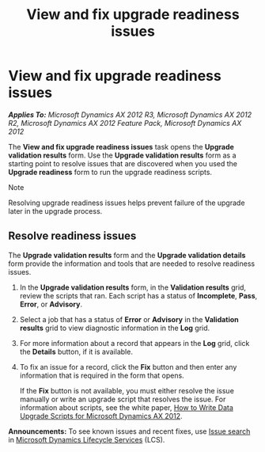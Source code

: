 ﻿---
title: View and fix upgrade readiness issues
TOCTitle: View and fix upgrade readiness issues
ms:assetid: 67d602e1-7f0b-41f7-831a-5c6686bdd1b1
ms:mtpsurl: https://technet.microsoft.com/en-us/library/Hh202065(v=AX.60)
ms:contentKeyID: 35949306
ms.date: 04/18/2014
mtps_version: v=AX.60
---

# View and fix upgrade readiness issues 


_**Applies To:** Microsoft Dynamics AX 2012 R3, Microsoft Dynamics AX 2012 R2, Microsoft Dynamics AX 2012 Feature Pack, Microsoft Dynamics AX 2012_

The **View and fix upgrade readiness issues** task opens the **Upgrade validation results** form. Use the **Upgrade validation results** form as a starting point to resolve issues that are discovered when you used the **Upgrade readiness** form to run the upgrade readiness scripts.


> [!NOTE]
> <P>Resolving upgrade readiness issues helps prevent failure of the upgrade later in the upgrade process.</P>



## Resolve readiness issues

The **Upgrade validation results** form and the **Upgrade validation details** form provide the information and tools that are needed to resolve readiness issues.

1.  In the **Upgrade validation results** form, in the **Validation results** grid, review the scripts that ran. Each script has a status of **Incomplete**, **Pass**, **Error**, or **Advisory**.

2.  Select a job that has a status of **Error** or **Advisory** in the **Validation results** grid to view diagnostic information in the **Log** grid.

3.  For more information about a record that appears in the **Log** grid, click the **Details** button, if it is available.

4.  To fix an issue for a record, click the **Fix** button and then enter any information that is required in the form that opens.
    
    If the **Fix** button is not available, you must either resolve the issue manually or write an upgrade script that resolves the issue. For information about scripts, see the white paper, [How to Write Data Upgrade Scripts for Microsoft Dynamics AX 2012](http://go.microsoft.com/fwlink/?linkid=212587%26clcid=0x409).

  
**Announcements:** To see known issues and recent fixes, use [Issue search](http://go.microsoft.com/fwlink/?linkid=389258) in [Microsoft Dynamics Lifecycle Services](http://go.microsoft.com/fwlink/?linkid=306505) (LCS).

